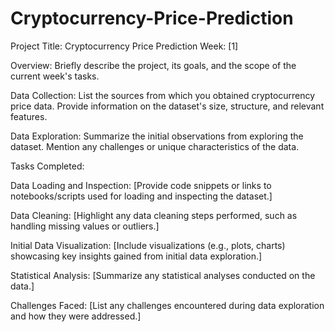 # Cryptocurrency-Price-Prediction

Project Title: Cryptocurrency Price Prediction
Week: [1]

Overview:
Briefly describe the project, its goals, and the scope of the current week's tasks.

Data Collection:
List the sources from which you obtained cryptocurrency price data.
Provide information on the dataset's size, structure, and relevant features.

Data Exploration:
Summarize the initial observations from exploring the dataset.
Mention any challenges or unique characteristics of the data.

Tasks Completed:

Data Loading and Inspection:
[Provide code snippets or links to notebooks/scripts used for loading and inspecting the dataset.]

Data Cleaning:
[Highlight any data cleaning steps performed, such as handling missing values or outliers.]

Initial Data Visualization:
[Include visualizations (e.g., plots, charts) showcasing key insights gained from initial data exploration.]

Statistical Analysis:
[Summarize any statistical analyses conducted on the data.]

Challenges Faced:
[List any challenges encountered during data exploration and how they were addressed.]

